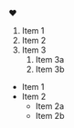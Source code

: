 :heart:

1. Item 1
2. Item 2
3. Item 3
   1. Item 3a
   2. Item 3b



* Item 1
* Item 2
  * Item 2a
  * Item 2b
